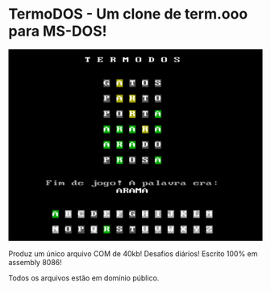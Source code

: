 # TermoDOS - Um clone de term.ooo para MS-DOS!

![screenshot](screenshot.png)

Produz um único arquivo COM de 40kb!
Desafios diários!
Escrito 100% em assembly 8086!

Todos os arquivos estão em domínio público.